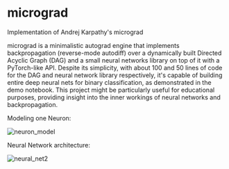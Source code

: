 # micrograd
Implementation of Andrej Karpathy's micrograd

micrograd is a minimalistic autograd engine that implements backpropagation (reverse-mode autodiff) over a dynamically built Directed Acyclic Graph (DAG) and a small neural networks library on top of it with a PyTorch-like API.
Despite its simplicity, with about 100 and 50 lines of code for the DAG and neural network library respectively, it's capable of building entire deep neural nets for binary classification, as demonstrated in the demo notebook.
This project might be particularly useful for educational purposes, providing insight into the inner workings of neural networks and backpropagation.



Modeling one Neuron:

![neuron_model](https://github.com/xmuruaga/micrograd/assets/17816550/a4744168-c389-4ea9-8e68-9c8cfd1973f9)

Neural Network architecture:

![neural_net2](https://github.com/xmuruaga/micrograd/assets/17816550/aea2def0-054e-4137-bd97-69bf58c535ae)
